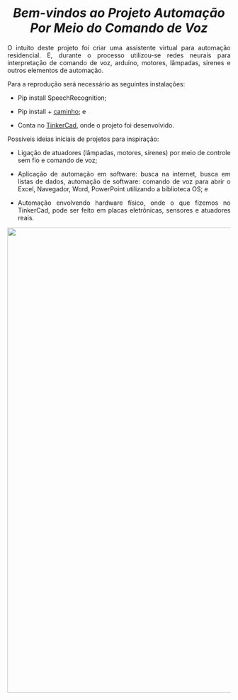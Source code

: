 <span align="center">

#  *Bem-vindos ao  Projeto Automação Por Meio do Comando de Voz*
 
</span>

<span align="justify">

O intuito deste projeto foi criar uma assistente virtual para automação residencial. E, durante o processo utilizou-se redes neurais para interpretação de comando de voz, arduino, motores, lâmpadas, sirenes e outros elementos de automação.

Para a reprodução será necessário as seguintes instalações:

- Pip install SpeechRecognition;

- Pip install + [caminho](https://www.lfd.uci.edu/~gohlke/pythonlibs/#pyaudio); e

- Conta no [TinkerCad](https://www.tinkercad.com/dashboard), onde o projeto foi desenvolvido.

Possiveis ideias iniciais de projetos para inspiração:

- Ligação de atuadores (lâmpadas, motores, sirenes) por meio de controle sem fio e comando de voz;

- Aplicação de automação em software: busca na internet, busca em listas de dados, automação de software: comando de voz para abrir o Excel, Navegador, Word, PowerPoint utilizando a biblioteca OS; e

- Automação envolvendo hardware físico, onde o que fizemos no TinkerCad, pode ser feito em placas eletrônicas, sensores e atuadores reais.

</span>

<div align="center">
<img src="https://www.cliquearquitetura.com.br/ckfinder/userfiles/images/art_Arquitetura%20e%20Urbanismo/assistente_virtual_inteligente_02.jpg" width="1050px" />
</div>
